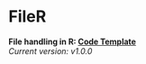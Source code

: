 # FileR
**File handling in R: [Code Template](https://github.com/Reevessy/FileR/blob/main/template.R)**    
*Current version: v1.0.0*


